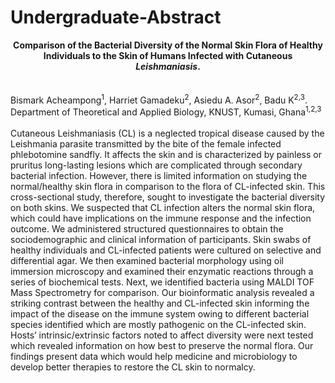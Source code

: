 # Undergraduate-Abstract

   <span><strong><center>
          Comparison of the Bacterial Diversity of the Normal Skin Flora of
          Healthy Individuals to the Skin of Humans Infected with Cutaneous
          <em>Leishmaniasis</em>.
        </center></strong></span><br><br>
    <span>Bismark Acheampong<sup>1</sup>, Harriet Gamadeku<sup>2</sup>, Asiedu
      A. Asor<sup>2</sup>, Badu K<sup>2,3</sup>.</span><br>
    <span>Department of Theoretical and Applied Biology, KNUST, Kumasi, Ghana<sup>1,2,3</sup></span><br><br>
    <span>Cutaneous Leishmaniasis (CL) is a neglected tropical disease caused by the
    Leishmania parasite transmitted by the bite of the female infected
    phlebotomine sandfly. It affects the skin and is characterized by painless
    or pruritus long-lasting lesions which are complicated through secondary
    bacterial infection. However, there is limited information on studying the
    normal/healthy skin flora in comparison to the flora of CL-infected skin.
    This cross-sectional study, therefore, sought to investigate the bacterial
    diversity on both skins. We suspected that CL infection alters the normal
    skin flora, which could have implications on the immune response and the
    infection outcome. We administered structured questionnaires to obtain the
    sociodemographic and clinical information of participants. Skin swabs of
    healthy individuals and CL-infected patients were cultured on selective and
    differential agar. We then examined bacterial morphology using oil immersion
    microscopy and examined their enzymatic reactions through a series of
    biochemical tests. Next, we identified bacteria using MALDI TOF Mass
    Spectrometry for comparison. Our bioinformatic analysis revealed a striking
    contrast between the healthy and CL-infected skin informing the impact of
    the disease on the immune system owing to different bacterial species
    identified which are mostly pathogenic on the CL-infected skin. Hosts’
    intrinsic/extrinsic factors noted to affect diversity were next tested which
    revealed information on how best to preserve the normal flora. Our findings
    present data which would help medicine and microbiology to develop better
    therapies to restore the CL skin to normalcy.</span>
